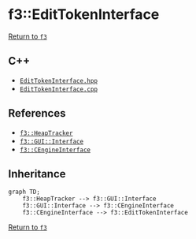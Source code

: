 # f3::EditTokenInterface

[Return to `f3`](/docs/f3.md)

## C++

- [`EditTokenInterface.hpp`](/c++/include/EditTokenInterface.hpp)
- [`EditTokenInterface.cpp`](/c++/source/EditTokenInterface.cpp)

## References

- [`f3::HeapTracker`](/docs/f3/HeapTracker.md)
- [`f3::GUI::Interface`](/docs/f3/GUI/Interface.md)
- [`f3::CEngineInterface`](/docs/f3/CEngineInterface.md)

## Inheritance

```mermaid
graph TD;
    f3::HeapTracker --> f3::GUI::Interface
    f3::GUI::Interface --> f3::CEngineInterface
    f3::CEngineInterface --> f3::EditTokenInterface
```

[Return to `f3`](/docs/f3.md)